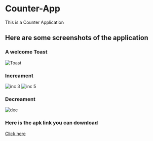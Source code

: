 # Counter-App

This is a Counter Application

## Here are some screenshots of the application

### A welcome Toast
![Toast](https://user-images.githubusercontent.com/59164922/117834516-d85fe800-b294-11eb-8840-05d0c8cf982b.png)

### Increament
![inc 3](https://user-images.githubusercontent.com/59164922/117834551-e31a7d00-b294-11eb-8ff3-2dc0a1ed55c0.png) ![inc 5](https://user-images.githubusercontent.com/59164922/117834561-e4e44080-b294-11eb-87ce-3a1c7f04a1df.png)

### Decreament
![dec](https://user-images.githubusercontent.com/59164922/117834674-f75e7a00-b294-11eb-8a63-c6733bd99958.png)

### Here is the apk link you can download
[Click here](https://github.com/Crypt0Nyt/Counter-App/releases/download/5.1/app-debug.apk)


